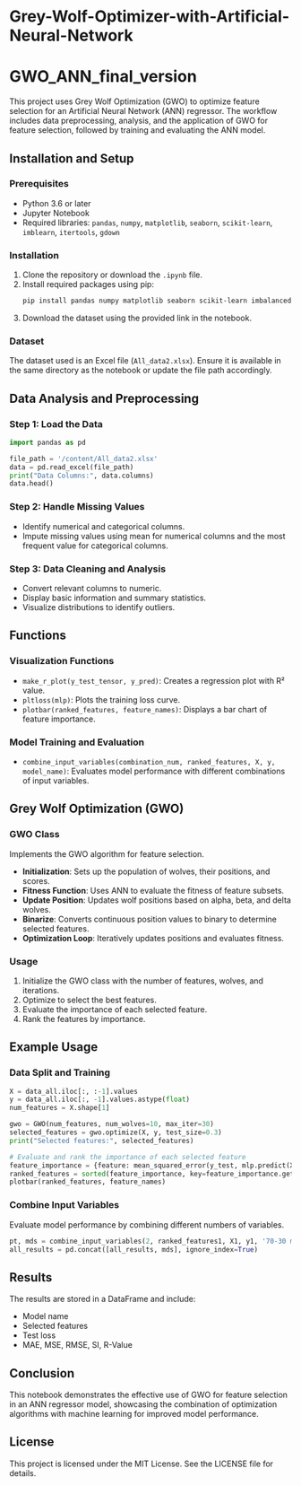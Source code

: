 # Grey-Wolf-Optimizer-with-Artificial-Neural-Network

# GWO_ANN_final_version

This project uses Grey Wolf Optimization (GWO) to optimize feature selection for an Artificial Neural Network (ANN) regressor. The workflow includes data preprocessing, analysis, and the application of GWO for feature selection, followed by training and evaluating the ANN model.

## Installation and Setup

### Prerequisites
- Python 3.6 or later
- Jupyter Notebook
- Required libraries: `pandas`, `numpy`, `matplotlib`, `seaborn`, `scikit-learn`, `imblearn`, `itertools`, `gdown`

### Installation
1. Clone the repository or download the `.ipynb` file.
2. Install required packages using pip:
    ```bash
    pip install pandas numpy matplotlib seaborn scikit-learn imbalanced-learn gdown
    ```
3. Download the dataset using the provided link in the notebook.

### Dataset
The dataset used is an Excel file (`All_data2.xlsx`). Ensure it is available in the same directory as the notebook or update the file path accordingly.

## Data Analysis and Preprocessing

### Step 1: Load the Data
```python
import pandas as pd

file_path = '/content/All_data2.xlsx'
data = pd.read_excel(file_path)
print("Data Columns:", data.columns)
data.head()
```

### Step 2: Handle Missing Values
- Identify numerical and categorical columns.
- Impute missing values using mean for numerical columns and the most frequent value for categorical columns.

### Step 3: Data Cleaning and Analysis
- Convert relevant columns to numeric.
- Display basic information and summary statistics.
- Visualize distributions to identify outliers.

## Functions

### Visualization Functions
- `make_r_plot(y_test_tensor, y_pred)`: Creates a regression plot with R² value.
- `pltloss(mlp)`: Plots the training loss curve.
- `plotbar(ranked_features, feature_names)`: Displays a bar chart of feature importance.

### Model Training and Evaluation
- `combine_input_variables(combination_num, ranked_features, X, y, model_name)`: Evaluates model performance with different combinations of input variables.

## Grey Wolf Optimization (GWO)

### GWO Class
Implements the GWO algorithm for feature selection.
- **Initialization**: Sets up the population of wolves, their positions, and scores.
- **Fitness Function**: Uses ANN to evaluate the fitness of feature subsets.
- **Update Position**: Updates wolf positions based on alpha, beta, and delta wolves.
- **Binarize**: Converts continuous position values to binary to determine selected features.
- **Optimization Loop**: Iteratively updates positions and evaluates fitness.

### Usage
1. Initialize the GWO class with the number of features, wolves, and iterations.
2. Optimize to select the best features.
3. Evaluate the importance of each selected feature.
4. Rank the features by importance.

## Example Usage

### Data Split and Training
```python
X = data_all.iloc[:, :-1].values
y = data_all.iloc[:, -1].values.astype(float)
num_features = X.shape[1]

gwo = GWO(num_features, num_wolves=10, max_iter=30)
selected_features = gwo.optimize(X, y, test_size=0.3)
print("Selected features:", selected_features)

# Evaluate and rank the importance of each selected feature
feature_importance = {feature: mean_squared_error(y_test, mlp.predict(X_test)) for feature in selected_features}
ranked_features = sorted(feature_importance, key=feature_importance.get)
plotbar(ranked_features, feature_names)
```

### Combine Input Variables
Evaluate model performance by combining different numbers of variables.
```python
pt, mds = combine_input_variables(2, ranked_features1, X1, y1, '70-30 model')
all_results = pd.concat([all_results, mds], ignore_index=True)
```

## Results
The results are stored in a DataFrame and include:
- Model name
- Selected features
- Test loss
- MAE, MSE, RMSE, SI, R-Value

## Conclusion
This notebook demonstrates the effective use of GWO for feature selection in an ANN regressor model, showcasing the combination of optimization algorithms with machine learning for improved model performance.

## License
This project is licensed under the MIT License. See the LICENSE file for details.

